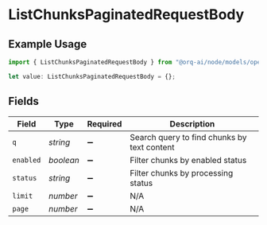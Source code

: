 # ListChunksPaginatedRequestBody

## Example Usage

```typescript
import { ListChunksPaginatedRequestBody } from "@orq-ai/node/models/operations";

let value: ListChunksPaginatedRequestBody = {};
```

## Fields

| Field                                       | Type                                        | Required                                    | Description                                 |
| ------------------------------------------- | ------------------------------------------- | ------------------------------------------- | ------------------------------------------- |
| `q`                                         | *string*                                    | :heavy_minus_sign:                          | Search query to find chunks by text content |
| `enabled`                                   | *boolean*                                   | :heavy_minus_sign:                          | Filter chunks by enabled status             |
| `status`                                    | *string*                                    | :heavy_minus_sign:                          | Filter chunks by processing status          |
| `limit`                                     | *number*                                    | :heavy_minus_sign:                          | N/A                                         |
| `page`                                      | *number*                                    | :heavy_minus_sign:                          | N/A                                         |
